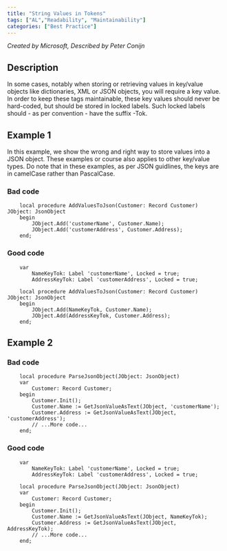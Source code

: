 ```yaml
---
title: "String Values in Tokens"
tags: ["AL","Readability", "Maintainability"]
categories: ["Best Practice"]
---
```


_Created by Microsoft, Described by Peter Conijn_

## Description
In some cases, notably when storing or retrieving values in key/value objects like dictionaries, XML or JSON objects, you will require a key value. In order to keep these tags maintainable, these key values should never be hard-coded, but should be stored in locked labels. Such locked labels should - as per convention - have the suffix -Tok.

## Example 1

In this example, we show the wrong and right way to store values into a JSON object. These examples or course also applies to other key/value types. Do note that in these examples, as per JSON guidlines, the keys are in camelCase rather than PascalCase.

### Bad code

```al
    local procedure AddValuesToJson(Customer: Record Customer) JObject: JsonObject
    begin
        JObject.Add('customerName', Customer.Name);
        JObject.Add('customerAddress', Customer.Address);
    end;
```

### Good code

```al
    var
        NameKeyTok: Label 'customerName', Locked = true;
        AddressKeyTok: Label 'customerAddress', Locked = true;

    local procedure AddValuesToJson(Customer: Record Customer) JObject: JsonObject
    begin
        JObject.Add(NameKeyTok, Customer.Name);
        JObject.Add(AddressKeyTok, Customer.Address);        
    end;
```

## Example 2

### Bad code

```al
    local procedure ParseJsonObject(JObject: JsonObject)
    var
        Customer: Record Customer;
    begin
        Customer.Init();
        Customer.Name := GetJsonValueAsText(JObject, 'customerName');
        Customer.Address := GetJsonValueAsText(JObject, 'customerAddress');
        // ...More code...
    end;
```

### Good code

```al
    var
        NameKeyTok: Label 'customerName', Locked = true;
        AddressKeyTok: Label 'customerAddress', Locked = true;

    local procedure ParseJsonObject(JObject: JsonObject)
    var
        Customer: Record Customer;
    begin
        Customer.Init();
        Customer.Name := GetJsonValueAsText(JObject, NameKeyTok);
        Customer.Address := GetJsonValueAsText(JObject, AddressKeyTok);
        // ...More code...
    end;
```